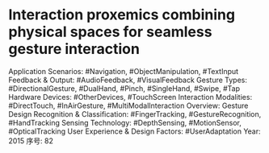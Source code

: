 # Interaction proxemics combining physical spaces for seamless gesture interaction

Application Scenarios: #Navigation, #ObjectManipulation, #TextInput
Feedback & Output: #AudioFeedback, #VisualFeedback
Gesture Types: #DirectionalGesture, #DualHand, #Pinch, #SingleHand, #Swipe, #Tap
Hardware Devices: #OtherDevices, #TouchScreen
Interaction Modalities: #DirectTouch, #InAirGesture, #MultiModalInteraction
Overview: Gesture Design
Recognition & Classification: #FingerTracking, #GestureRecognition, #HandTracking
Sensing Technology: #DepthSensing, #MotionSensor, #OpticalTracking
User Experience & Design Factors: #UserAdaptation
Year: 2015
序号: 82